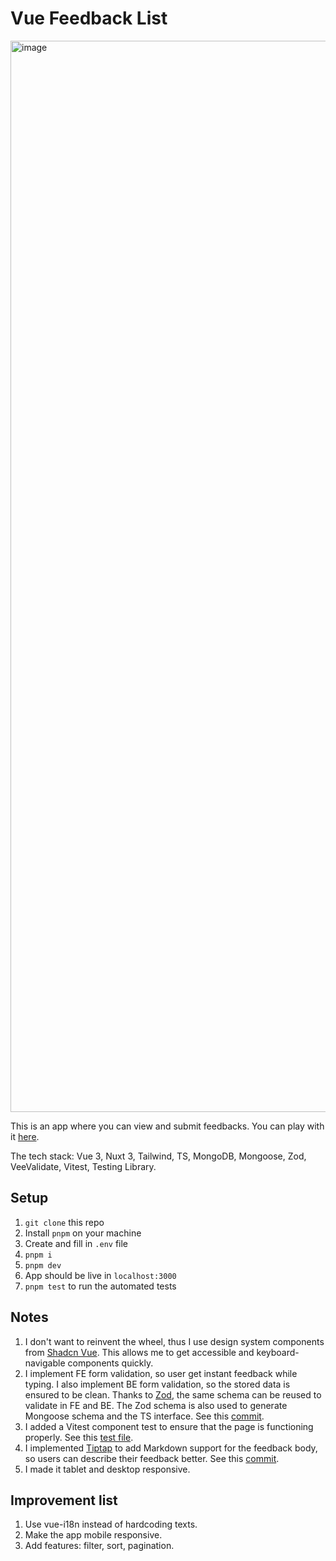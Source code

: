 # Vue Feedback List

<img width="1714" alt="image" src="https://github.com/albertpratomo/vue-feedback-list/assets/25815584/d64d4222-9068-4309-af3d-59fa69f9bfd0">

This is an app where you can view and submit feedbacks. You can play with it [here](https://vue-feedback-list.vercel.app/).

The tech stack: Vue 3, Nuxt 3, Tailwind, TS, MongoDB, Mongoose, Zod, VeeValidate, Vitest, Testing Library.

## Setup

1. `git clone` this repo
1. Install `pnpm` on your machine
1. Create and fill in `.env` file
1. `pnpm i`
1. `pnpm dev`
1. App should be live in `localhost:3000`
1. `pnpm test` to run the automated tests

## Notes

1. I don't want to reinvent the wheel, thus I use design system components from [Shadcn Vue](https://www.shadcn-vue.com). This allows me to get accessible and keyboard-navigable components quickly.
1. I implement FE form validation, so user get instant feedback while typing. I also implement BE form validation, so the stored data is ensured to be clean. Thanks to [Zod](https://zod.dev/), the same schema can be reused to validate in FE and BE. The Zod schema is also used to generate Mongoose schema and the TS interface. See this [commit](https://github.com/albertpratomo/vue-feedback-list/commit/c9fe99ae3c44be69ae626025ce6f7f6f0f57e26b).
1. I added a Vitest component test to ensure that the page is functioning properly. See this [test file](https://github.com/albertpratomo/vue-feedback-list/blob/main/pages/index.test.ts).
1. I implemented [Tiptap](https://tiptap.dev/) to add Markdown support for the feedback body, so users can describe their feedback better. See this [commit](https://github.com/albertpratomo/vue-feedback-list/commit/2d84d1b7ed81b2f136ef54001f46e5b54e7cf0c4).
1. I made it tablet and desktop responsive.

## Improvement list
1. Use vue-i18n instead of hardcoding texts.
1. Make the app mobile responsive.
1. Add features: filter, sort, pagination.
